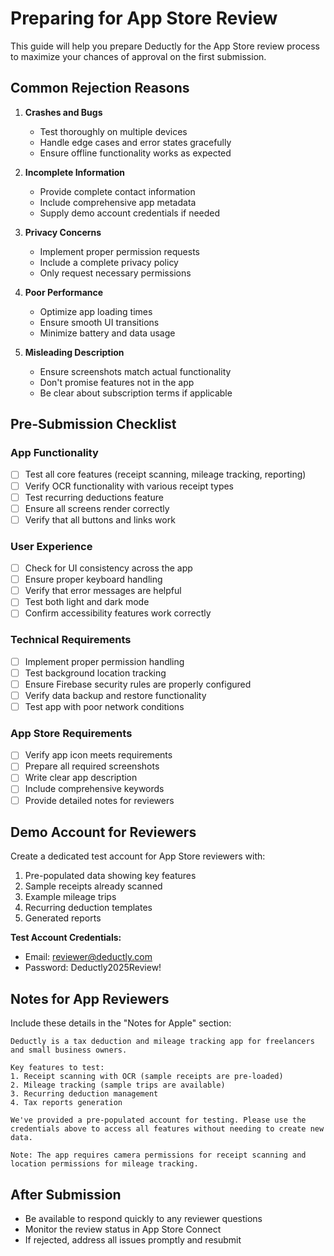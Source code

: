 # Preparing for App Store Review

This guide will help you prepare Deductly for the App Store review process to maximize your chances of approval on the first submission.

## Common Rejection Reasons

1. **Crashes and Bugs**
   - Test thoroughly on multiple devices
   - Handle edge cases and error states gracefully
   - Ensure offline functionality works as expected

2. **Incomplete Information**
   - Provide complete contact information
   - Include comprehensive app metadata
   - Supply demo account credentials if needed

3. **Privacy Concerns**
   - Implement proper permission requests
   - Include a complete privacy policy
   - Only request necessary permissions

4. **Poor Performance**
   - Optimize app loading times
   - Ensure smooth UI transitions
   - Minimize battery and data usage

5. **Misleading Description**
   - Ensure screenshots match actual functionality
   - Don't promise features not in the app
   - Be clear about subscription terms if applicable

## Pre-Submission Checklist

### App Functionality
- [ ] Test all core features (receipt scanning, mileage tracking, reporting)
- [ ] Verify OCR functionality with various receipt types
- [ ] Test recurring deductions feature
- [ ] Ensure all screens render correctly
- [ ] Verify that all buttons and links work

### User Experience
- [ ] Check for UI consistency across the app
- [ ] Ensure proper keyboard handling
- [ ] Verify that error messages are helpful
- [ ] Test both light and dark mode
- [ ] Confirm accessibility features work correctly

### Technical Requirements
- [ ] Implement proper permission handling
- [ ] Test background location tracking
- [ ] Ensure Firebase security rules are properly configured
- [ ] Verify data backup and restore functionality
- [ ] Test app with poor network conditions

### App Store Requirements
- [ ] Verify app icon meets requirements
- [ ] Prepare all required screenshots
- [ ] Write clear app description
- [ ] Include comprehensive keywords
- [ ] Provide detailed notes for reviewers

## Demo Account for Reviewers

Create a dedicated test account for App Store reviewers with:

1. Pre-populated data showing key features
2. Sample receipts already scanned
3. Example mileage trips
4. Recurring deduction templates
5. Generated reports

**Test Account Credentials:**
- Email: reviewer@deductly.com
- Password: Deductly2025Review!

## Notes for App Reviewers

Include these details in the "Notes for Apple" section:

```
Deductly is a tax deduction and mileage tracking app for freelancers and small business owners.

Key features to test:
1. Receipt scanning with OCR (sample receipts are pre-loaded)
2. Mileage tracking (sample trips are available)
3. Recurring deduction management
4. Tax reports generation

We've provided a pre-populated account for testing. Please use the credentials above to access all features without needing to create new data.

Note: The app requires camera permissions for receipt scanning and location permissions for mileage tracking.
```

## After Submission

- Be available to respond quickly to any reviewer questions
- Monitor the review status in App Store Connect
- If rejected, address all issues promptly and resubmit
